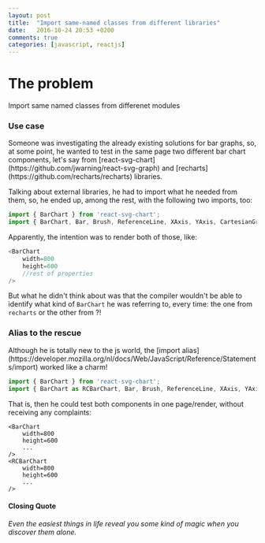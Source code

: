 ```yaml
---
layout: post
title:  "Import same-named classes from different libraries"
date:   2016-10-24 20:53 +0200
comments: true
categories: [javascript, reactjs]
---
```

<h1>The problem</h1>
Import same named classes from differenet modules

<h3>Use case</h3>
Someone was investigating the already existing solutions for bar graphs, so, at some point, he wanted to test in the same page two different bar chart components, let's say from [react-svg-chart](https://github.com/jwarning/react-svg-graph) and [recharts](https://github.com/recharts/recharts) libraries. 

Talking about external libraries, he had to import what he needed from them, so, he ended up, among the rest, with the following two imports, too:

```javascript
import { BarChart } from 'react-svg-chart';
import { BarChart, Bar, Brush, ReferenceLine, XAxis, YAxis, CartesianGrid, Tooltip, Legend } from 'recharts';
```

Apparently, the intention was to render both of those, like:

```javascript
<BarChart
	width=800
	height=600
	//rest of properties
/>
```

But what he didn't think about was that the compiler wouldn't be able to identify what kind of <code>BarChart</code> he was referring to, every time: the one from <code>recharts</code> or the other from <react-svg-chart>?!

<h3>Alias to the rescue</h3>
Although he is totally new to the js world, the [import alias](https://developer.mozilla.org/nl/docs/Web/JavaScript/Reference/Statements/import) worked like a charm!

```javascript
import { BarChart } from 'react-svg-chart';
import { BarChart as RCBarChart, Bar, Brush, ReferenceLine, XAxis, YAxis, CartesianGrid, Tooltip, Legend } from 'recharts';
```
 
That is, then he could test both components in one page/render, without receiving any complaints:

    <BarChart
	    width=800
	    height=600
	    ...
    />
    <RCBarChart
	    width=800
	    height=600
	    ...
    />

<h4>Closing Quote</h4>
<em>Even the easiest things in life reveal you some kind of magic when you discover them alone.</em>
